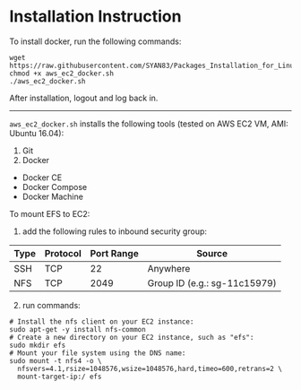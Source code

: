 # Installation Instruction

To install docker, run the following commands:
```
wget https://raw.githubusercontent.com/SYAN83/Packages_Installation_for_Linux/master/ec2_init.sh
chmod +x aws_ec2_docker.sh
./aws_ec2_docker.sh
```
After installation, logout and log back in.

<hr>

`aws_ec2_docker.sh` installs the following tools (tested on AWS EC2 VM, AMI: Ubuntu 16.04):
1. Git
2. Docker
  - Docker CE
  - Docker Compose
  - Docker Machine

To mount EFS to EC2:

1. add the following rules to inbound security group:

Type |Protocol |Port Range |Source
-----|---------|-----------|------
SSH  |TCP      |22         |Anywhere
NFS  |TCP      |2049       |Group ID (e.g.: sg-11c15979)

2. run commands:
  ```
  # Install the nfs client on your EC2 instance:
  sudo apt-get -y install nfs-common
  # Create a new directory on your EC2 instance, such as "efs":
  sudo mkdir efs
  # Mount your file system using the DNS name:
  sudo mount -t nfs4 -o \
    nfsvers=4.1,rsize=1048576,wsize=1048576,hard,timeo=600,retrans=2 \
    mount-target-ip:/ efs
  ```
